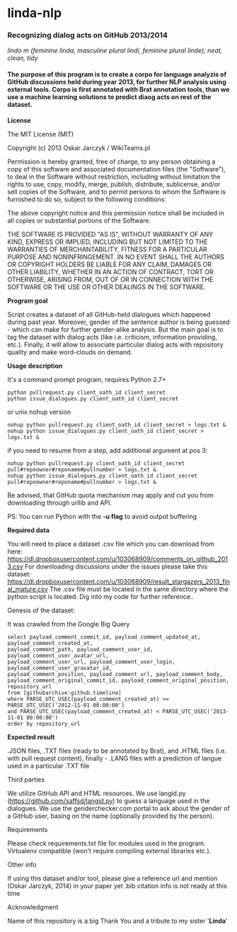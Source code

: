 linda-nlp
=========

### **Recognizing dialog acts on GitHub 2013/2014**
*lindo m (feminine linda, masculine plural lindi, feminine plural linde); neat, clean, tidy*

#### The purpose of this program is to create a corpo for language analyzis of GitHub *discussions* held during year 2013, for further NLP analysis using external tools. Corpo is first annotated with **Brat** annotation tools, than we use a machine learning solutions to predict diaog acts on rest of the dataset.

**License**

The MIT License (MIT)

Copyright (c) 2013 Oskar Jarczyk / WikiTeams.pl

Permission is hereby granted, free of charge, to any person obtaining a copy of
this software and associated documentation files (the "Software"), to deal in
the Software without restriction, including without limitation the rights to
use, copy, modify, merge, publish, distribute, sublicense, and/or sell copies of
the Software, and to permit persons to whom the Software is furnished to do so,
subject to the following conditions:

The above copyright notice and this permission notice shall be included in all
copies or substantial portions of the Software.

THE SOFTWARE IS PROVIDED "AS IS", WITHOUT WARRANTY OF ANY KIND, EXPRESS OR
IMPLIED, INCLUDING BUT NOT LIMITED TO THE WARRANTIES OF MERCHANTABILITY, FITNESS
FOR A PARTICULAR PURPOSE AND NONINFRINGEMENT. IN NO EVENT SHALL THE AUTHORS OR
COPYRIGHT HOLDERS BE LIABLE FOR ANY CLAIM, DAMAGES OR OTHER LIABILITY, WHETHER
IN AN ACTION OF CONTRACT, TORT OR OTHERWISE, ARISING FROM, OUT OF OR IN
CONNECTION WITH THE SOFTWARE OR THE USE OR OTHER DEALINGS IN THE SOFTWARE.


**Program goal**

Script creates a dataset of all GitHub-held dialogues which happened during past year. Moreover, gender of the sentence author is being guessed - which can make for further gender-alike analysis. But the main goal is to tag the dataset with dialog acts (like i.e. criticism, information providing, etc.). Finally, it will allow to associate particular dialog acts with repository quality and make word-clouds on demand.


**Usage description**

It's a command prompt program, requires Python 2.7+

```
python pullrequest.py client_oath_id client_secret
python issue_dialogues.py client_oath_id client_secret
```

or unix nohup version

```
nohup python pullrequest.py client_oath_id client_secret > logs.txt &
nohup python issue_dialogues.py client_oath_id client_secret > logs.txt &
```

if you need to resume from a step, add additional argument at pos 3:

```
nohup python pullrequest.py client_oath_id client_secret pull#repoowner#reponame#pullnumber > logs.txt &
nohup python issue_dialogues.py client_oath_id client_secret pull#repoowner#reponame#pullnumber > logs.txt &
```

Be advised, that GitHub quota mechanism may apply and cut you from downloading through urllib and API.

PS: You can run Python with the **-u flag** to avoid output buffering

**Required data**

You will need to place a dataset .csv file which you can download from here: https://dl.dropboxusercontent.com/u/103068909/comments_on_github_2013.csv
For downloading discussions under the issues please take this dataset:
https://dl.dropboxusercontent.com/u/103068909/result_stargazers_2013_final_mature.csv
The .csv file must be located in the same directory where the python script is located.
Dig into my code for further reference..

Genesis of the dataset:

It was crawled from the Google Big Query

```
select payload_comment_commit_id, payload_comment_updated_at, payload_comment_created_at, 
payload_comment_path, payload_comment_user_id, payload_comment_user_avatar_url, 
payload_comment_user_url, payload_comment_user_login, payload_comment_user_gravatar_id, 
payload_comment_position, payload_comment_url, payload_comment_body, 
payload_comment_original_commit_id, payload_comment_original_position, repository_url
from [githubarchive:github.timeline]
where PARSE_UTC_USEC(payload_comment_created_at) >= PARSE_UTC_USEC('2012-11-01 00:00:00')
and PARSE_UTC_USEC(payload_comment_created_at) < PARSE_UTC_USEC('2013-11-01 00:00:00')
order by repository_url
```

**Expected result**

.JSON files, .TXT files (ready to be annotated by Brat), and .HTML files (i.e. with pull request content), finally - .LANG files with a prediction of langue used in a particular .TXT file

Third parties

We utilize GitHub API and HTML resources.
We use langid.py (https://github.com/saffsd/langid.py) to guess a language used in the dialogues.
We use the genderchecker.com portal to ask about the gender of a GitHub user, basing on the name (optionally provided by the person).

Requirements

Please check requirements.txt file for modules used in the program. Virtualenv compatible (won't require compiling external libraries etc.).

Other info

If using this dataset and/or tool, please give a reference url and mention (Oskar Jarczyk, 2014) in your paper
yet .bib citation info is not ready at this time

Acknowledgment

Name of this repository is a big Thank You and a tribute to my sister '**Linda**'

